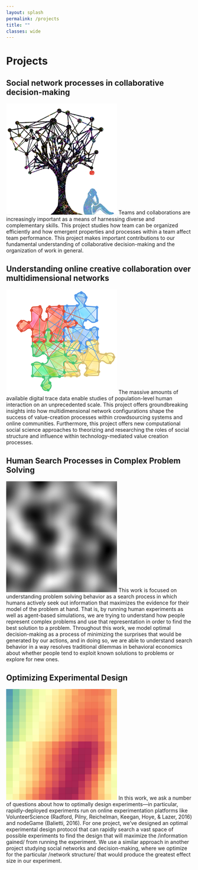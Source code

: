 ```yaml
---
layout: splash
permalink: /projects
title: ""
classes: wide
---
```

# Projects


## Social network processes in collaborative decision-making
<div class="clearfix">
<img class="align-right" src="assets/images/social.jpg" width="300">
Teams and collaborations are increasingly important as a means of harnessing diverse and complementary skills. This project studies how team can be organized efficiently and how emergent properties and processes within a team affect team performance. This project makes important contributions to our fundamental understanding of collaborative decision­-making and the organization of work in general. 
</div>


## Understanding online creative collaboration over multidimensional networks
<div class="clearfix">
<img class="align-right" src="assets/images/collab.png" width="300">
The massive amounts of available digital trace data enable studies of population-level human interaction on an unprecedented scale. This project offers groundbreaking insights into how multidimensional network configurations shape the success of value-creation processes within crowdsourcing systems and online communities. Furthermore, this project offers new computational social science approaches to theorizing and researching the roles of social structure and influence within technology-mediated value creation processes.
</div>


## Human Search Processes in Complex Problem Solving
<div class="clearfix">
<img class="align-right" src="assets/images/search.png" width="300">
This work is focused on understanding problem solving behavior as a search process in which humans actively seek out information that maximizes the evidence for their model of the problem at hand. That is, by running human experiments as well as agent-based simulations, we are trying to understand how people represent complex problems and use that representation in order to find the best solution to a problem. Throughout this work, we model optimal decision-making as a process of minimizing the surprises that would be generated by our actions, and in doing so, we are able to understand search behavior in a way resolves traditional dilemmas in behavioral economics about whether people tend to exploit known solutions to problems or explore for new ones.
</div>


## Optimizing Experimental Design
<div class="clearfix">
<img class="align-right" src="assets/images/optimal.png" width="300">
In this work, we ask a number of questions about how to optimally design experiments—in particular, rapidly-deployed experiments run on online experimentation platforms like VolunteerScience (Radford, Pilny, Reichelman, Keegan, Hoye, & Lazer, 2016) and nodeGame (Balietti, 2016). For one project, we’ve designed an optimal experimental design protocol that can rapidly search a vast space of possible experiments to find the design that will maximize the /information gained/ from running the experiment. We use a similar approach in another project studying social networks and decision-making, where we optimize for the particular /network structure/ that would produce the greatest effect size in our experiment.
</div>
